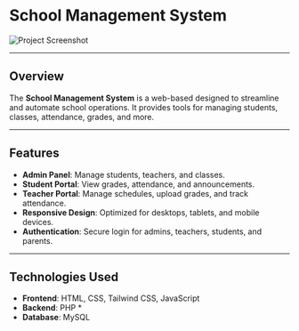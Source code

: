 # School Management System

![Project Screenshot](https://media-hosting.imagekit.io//07f6f6d601ee4420/Screenshot%202025-01-23%20144947.png?Expires=1832233603&Key-Pair-Id=K2ZIVPTIP2VGHC&Signature=VI5ffzVkwnOCjcE3caFi6i~gsqJE1lDPkDapk8P64SpUhvjT5dtfmhorTATgMJNs--pDlWx8fRqJl~Wiis9LQRGau7L46IPY2A9XU631PtzFu41CcrD7sr7jRCzxgthRK4Ztb6UX9fZG3VbjGnHnV7EshsZiwjL1VSVnkKTk0Uce6VQpYmopwhBHJZxAbRlBhzzm6VOkctT6sVl0ieqgY6rDGEgFdc~lV5jpeg1TY0Ztn20z0pYtzXUSbcq7exBaLX-5G4Tu2CimIMW3YS-Dozh2EZKDxIkIYJS-gfWu2Gz6ZqDgSPqxFdgOnRQzsALyIZJGFN5HhS7oX~CzzYtsWA__)  




---

## Overview
The **School Management System** is a web-based  designed to streamline and automate school operations. It provides tools for managing students, classes, attendance, grades, and more.

---

## Features
- **Admin Panel**: Manage students, teachers, and classes.
- **Student Portal**: View grades, attendance, and announcements.
- **Teacher Portal**: Manage schedules, upload grades, and track attendance.
- **Responsive Design**: Optimized for desktops, tablets, and mobile devices.
- **Authentication**: Secure login for admins, teachers, students, and parents.

---

## Technologies Used
- **Frontend**: HTML, CSS, Tailwind CSS, JavaScript
- **Backend**: PHP *
- **Database**: MySQL 



